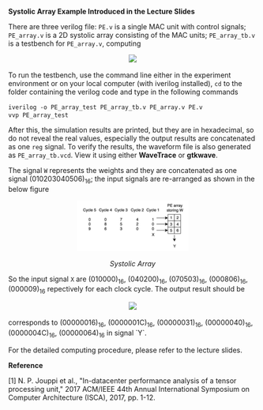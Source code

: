**Systolic Array Example Introduced in the Lecture Slides**
 
There are three verilog file: `PE.v` is a single MAC unit with control signals; `PE_array.v` is a 2D systolic array consisting of the MAC units; `PE_array_tb.v` is a testbench for `PE_array.v`, computing 

<p align="center">
  <img src ="http://latex.codecogs.com/svg.latex?%5Cbegin%7Bpmatrix%7D%0D%0A0%261%261%5C%5C%0D%0A1%261%260%5C%5C%0D%0A1%260%261%5C%5C%0D%0A%5Cend%7Bpmatrix%7D%5Ctimes%5Cbegin%7Bpmatrix%7D1%262%5C%5C3%264%5C%5C5%266%5C%5C%5Cend%7Bpmatrix%7D"  width="14%"/>
</p>
<p align = "center">
</p>

To run the testbench, use the command line either in the experiment environment or on your local computer (with iverilog installed), `cd` to the folder containing the verilog code and type in the following commands
```
iverilog -o PE_array_test PE_array_tb.v PE_array.v PE.v
vvp PE_array_test
```
After this, the simulation results are printed, but they are in hexadecimal, so do not reveal the real values, especially the output results are concatenated as one `reg` signal. To verify the results, the waveform file is also generated as `PE_array_tb.vcd`. View it using either **WaveTrace** or **gtkwave**.

The signal `W` represents the weights and they are concatenated as one signal (010203040506)<sub>16</sub>; the input signals are re-arranged as shown in the below figure

<p align="center">
  <img src ="img/PE_array.png"  width="45%"/>
</p>
<p align = "center">
  <i>Systolic Array</i>
</p>

So the input signal `X` are (010000)<sub>16</sub>, (040200)<sub>16</sub>, (070503)<sub>16</sub>, (000806)<sub>16</sub>, (000009)<sub>16</sub> repectively for each clock cycle. The output result should be 

<p align="center">
  <img src ="http://latex.codecogs.com/svg.latex?%5Cbegin%7Bpmatrix%7D%0D%0A22%2628%5C%5C%0D%0A49%2664%5C%5C%0D%0A76%26100%5C%5C%0D%0A%5Cend%7Bpmatrix%7D"  width="8%"/>
</p>
<p align = "center">
</p>
corresponds to (00000016)<sub>16</sub>, (0000001C)<sub>16</sub>, (00000031)<sub>16</sub>, (00000040)<sub>16</sub>, (0000004C)<sub>16</sub>, (00000064)<sub>16</sub> in signal `Y`.

For the detailed computing procedure, please refer to the lecture slides.

**Reference**

[1] N. P. Jouppi et al., "In-datacenter performance analysis of a tensor processing unit," 2017 ACM/IEEE 44th Annual International Symposium on Computer Architecture (ISCA), 2017, pp. 1-12.

